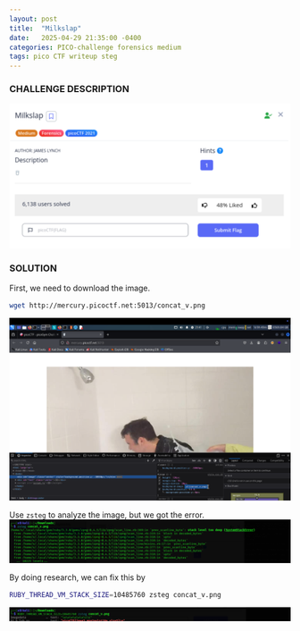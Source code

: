 ```yaml
---
layout: post
title:  "Milkslap"
date:   2025-04-29 21:35:00 -0400
categories: PICO-challenge forensics medium 
tags: pico CTF writeup steg 
---
```


### CHALLENGE DESCRIPTION
![](assets/img/pico/Milkslap/1.png)

### SOLUTION 
First, we need to download the image.
```bash
wget http://mercury.picoctf.net:5013/concat_v.png
```

![](assets/img/pico/Milkslap/2.png)

Use `zsteg` to analyze the image, but we got the error.
![](assets/img/pico/Milkslap/3.png)

By doing research, we can fix this by
```bash
RUBY_THREAD_VM_STACK_SIZE=10485760 zsteg concat_v.png 
```
![](assets/img/pico/Milkslap/4.png)

